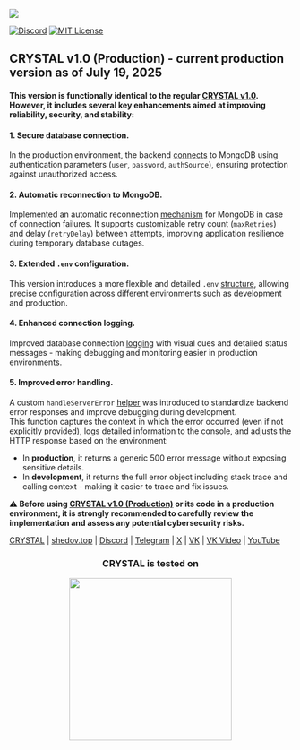 [<img src="https://shedov.top/ru/wp-content/images/logo_crystal-v1.0_github_25.png">](https://shedov.top/description-and-capabilities-of-crystal-v1-0/)

[![Discord](https://img.shields.io/discord/1006372235172384849?style=for-the-badge&logo=5865F2&logoColor=black&labelColor=black&color=%23f3f3f3
)](https://discord.gg/ENB7RbxVZE)
[![MIT License](https://img.shields.io/badge/license-MIT-blue.svg?style=for-the-badge&logo=5865F2&logoColor=black&labelColor=black&color=%23f3f3f3)](https://github.com/CrystalSystems/crystal-v1.0/blob/main/LICENSE)

## CRYSTAL v1.0 (Production) - current production version as of July 19, 2025

#### This version is functionally identical to the regular [CRYSTAL v1.0](https://github.com/CrystalSystems/crystal-v1.0). However, it includes several key enhancements aimed at improving reliability, security, and stability:

#### 1. Secure database connection.
In the production environment, the backend [connects](https://github.com/CrystalSystems/crystal-v1.0--production/blob/544bfffa9c1b06b081d2be622a9190030ca0444d/backend/src/core/engine/db/connectDB.js#L22) to MongoDB using authentication parameters (`user`, `password`, `authSource`), ensuring protection against unauthorized access.

#### 2. Automatic reconnection to MongoDB.
Implemented an automatic reconnection [mechanism](https://github.com/CrystalSystems/crystal-v1.0--production/blob/4700679e84b8683fd5414d1700df99f7a145879e/backend/src/core/engine/db/connectDB.js#L14) for MongoDB in case of connection failures. It supports customizable retry count (`maxRetries`) and delay (`retryDelay`) between attempts, improving application resilience during temporary database outages.

#### 3. Extended `.env` configuration. 
This version introduces a more flexible and detailed `.env` [structure](https://github.com/CrystalSystems/crystal-v1.0--production/tree/main/backend/src/shared/constants), allowing precise configuration across different environments such as development and production.

#### 4. Enhanced connection logging.
Improved database connection [logging](https://github.com/CrystalSystems/crystal-v1.0--production/blob/6b1bdc59fffe20d38d56a00459926a72fe5326bb/backend/src/core/engine/db/connectDB.js#L29) with visual cues and detailed status messages - making debugging and monitoring easier in production environments.

#### 5. Improved error handling.  
A custom `handleServerError` [helper](https://github.com/CrystalSystems/crystal-v1.0--production/blob/main/backend/src/shared/helpers/handle-server-error/handle-server-error.js) was introduced to standardize backend error responses and improve debugging during development.  
This function captures the context in which the error occurred (even if not explicitly provided), logs detailed information to the console, and adjusts the HTTP response based on the environment:  
- In **production**, it returns a generic 500 error message without exposing sensitive details.  
- In **development**, it returns the full error object including stack trace and calling context - making it easier to trace and fix issues.

**⚠️ Before using [CRYSTAL v1.0 (Production)](https://github.com/CrystalSystems/crystal-v1.0--production) or its code in a production environment, it is strongly recommended to carefully review the implementation and assess any potential cybersecurity risks.**<br/>

[CRYSTAL](https://crysty.ru/) | [shedov.top](https://shedov.top/) | [Discord](https://discord.gg/ENB7RbxVZE) | [Telegram](https://t.me/ShedovChannel) | [X](https://x.com/AndrewShedov) | [VK](https://vk.com/shedovclub) | [VK Video](https://vkvideo.ru/@shedovclub) | [YouTube](https://www.youtube.com/@AndrewShedov)

<h3 align="center">CRYSTAL is tested on</h3>

<p align="center">
  <a href="https://www.browserstack.com/">
    <img src="https://shedov.top/wp-content/images/browserstack-logo-global.svg" width="290" />
  </a>
</p>
